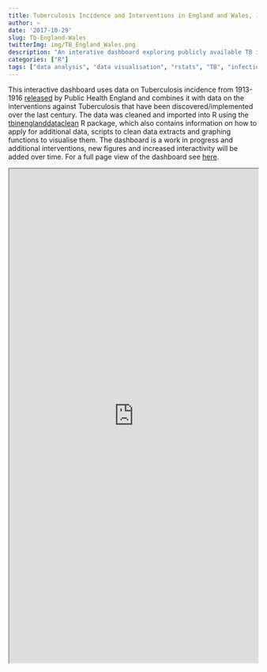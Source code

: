 ```yaml
---
title: Tuberculosis Incidence and Interventions in England and Wales, 1913-2016
author: ~
date: '2017-10-29'
slug: Tb-England-Wales
twitterImg: img/TB_England_Wales.png
description: "An interative dashboard exploring publicly available TB incidence data for England and Wales in the context of interventions"
categories: ["R"]
tags: ["data analysis", "data visualisation", "rstats", "TB", "infectious disease"]
---
```


This interactive dashboard uses data on Tuberculosis incidence from 1913-1916 [released](https://www.gov.uk/government/publications/tuberculosis-tb-annual-notifications-1913-onwards) by Public Health England and combines it with data on the interventions against Tuberculosis that have been discovered/implemented over the last century. The data was cleaned and imported into R using the [tbinenglanddataclean](https://www.samabbott.co.uk/tbinenglanddataclean/) R package, which also contains information on how to apply for additional data, scripts to clean data extracts and graphing functions to visualise them. The dashboard is a work in progress and additional interventions, new figures and increased interactivity will be added over time. For a full page view of the dashboard see [here](http://www.seabbs.co.uk/shiny/TB_England_Wales).

<iframe seamless src="http://seabbs.co.uk/shiny/TB_England_Wales" width = "100%" height="1000" id="iframe_container"></iframe>
